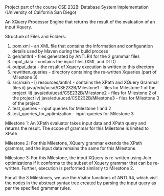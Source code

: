 Project part of the course CSE 232B: Database System Implementation (University of California San Diego)

An XQuery Processor Engine that returns the result of the evaluation of an input Xquery.

Structure of Files and Folders:

1) pom.xml - an XML file that contains the information and configuration details used by Maven during the build process
2) gen/antlr4 - files generated by ANTLR4 for the 2 grammar files
3) input_data - contains the input files (XML and DTD)
4) output_data - the result of Xquery execution is written to this directory
5) rewritten_queries - directory containing the re-written Xqueries (part of Milestone 3)
6) src/main - 
   i) resources/antlr4 - contains the XPath and XQuery Grammar files
   ii) java/edu/ucsd/CSE232B/Milestone1 - files for Milestone 1 of the project
   iii) java/edu/ucsd/CSE232B/Milestone2 - files for Milestone 2 of the project
   iv) java/edu/ucsd/CSE232B/Milestone3 - files for Milestone 3 of the project
8) test_queries - input queries for Milestone 1 and 2
9) test_queries_for_optimization - input queries for Milestone 3

Milestone 1:
An XPath evaluator takes input data and XPath query and returns the result. The scope of grammar for this Milestone is limited to XPath.

Milestone 2:
For this Milestone, XQuery grammar extends the XPath grammar, and the input data remains the same for this Milestone. 

Milestone 3:
For this Milestone, the input XQuery is re-written using Join optimizations if it conforms to the subset of Xquery grammar that can be re-written. Further, execution is performed similarly to Milestone 2.

For all the 3 Milestones, we use the Visitor functions of ANTLR4, which visit the nodes in the abstract syntax tree created by parsing the input query as per the specified grammar rules.

